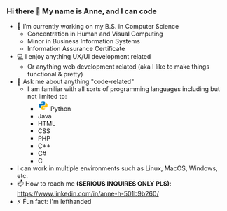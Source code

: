### Hi there 👋 My name is Anne, and I can code

- 🔭 I’m currently working on my B.S. in Computer Science
  - Concentration in Human and Visual Computing
  - Minor in Business Information Systems
  - Information Assurance Certificate
- 💻 I enjoy anything UX/UI development related
  - Or anything web development related (aka I like to make things functional & pretty)
- 💬 Ask me about anything "code-related"
  - I am familiar with all sorts of programming languages including but not limited to:
    * <img src="https://github.com/AnneH20/AnneH20/blob/main/Images/python.svg" width="25"> Python
    * Java
    * HTML
    * CSS
    * PHP
    * C++
    * C#
    * C
- I can work in multiple environments such as Linux, MacOS, Windows, etc.
- 📫 How to reach me **(SERIOUS INQUIRES ONLY PLS)**: https://www.linkedin.com/in/anne-h-501b9b260/
- ⚡ Fun fact: I'm lefthanded
